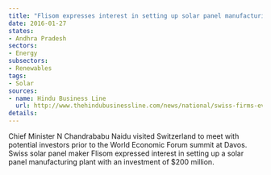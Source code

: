 ```yaml
---
title: "Flisom expresses interest in setting up solar panel manufacturing in Andhra"
date: 2016-01-27
states:
- Andhra Pradesh
sectors:
- Energy
subsectors:
- Renewables
tags:
- Solar
sources:
- name: Hindu Business Line
  url: http://www.thehindubusinessline.com/news/national/swiss-firms-evince-interest-in-setting-up-manufacturing-units-in-ap/article8124261.ece
details:
---
```


Chief Minister N Chandrababu Naidu visited Switzerland to meet with potential investors prior to the World Economic Forum summit at Davos. Swiss solar panel maker Flisom expressed interest in setting up a solar panel manufacturing plant with an investment of $200 million.
